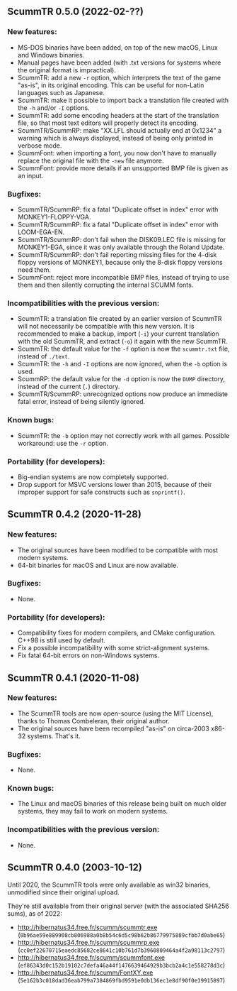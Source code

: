## ScummTR 0.5.0 (2022-02-??)

### New features:

- MS-DOS binaries have been added, on top of the new macOS, Linux and Windows binaries.
- Manual pages have been added (with .txt versions for systems where the original format is impractical).
- ScummTR: add a new `-r` option, which interprets the text of the game "as-is", in its original encoding. This can be useful for non-Latin languages such as Japanese.
- ScummTR: make it possible to import back a translation file created with the `-h` and/or `-I` options.
- ScummTR: add some encoding headers at the start of the translation file, so that most text editors will properly detect its encoding.
- ScummTR/ScummRP: make "XX.LFL should actually end at 0x1234" a warning which is always displayed, instead of being only printed in verbose mode.
- ScummFont: when importing a font, you now don't have to manually replace the original file with the `-new` file anymore.
- ScummFont: provide more details if an unsupported BMP file is given as an input.

### Bugfixes:

- ScummTR/ScummRP: fix a fatal "Duplicate offset in index" error with MONKEY1-FLOPPY-VGA.
- ScummTR/ScummRP: fix a fatal "Duplicate offset in index" error with LOOM-EGA-EN.
- ScummTR/ScummRP: don't fail when the DISK09.LEC file is missing for MONKEY1-EGA, since it was only available through the Roland Update.
- ScummTR/ScummRP: don't fail reporting missing files for the 4-disk floppy versions of MONKEY1, because only the 8-disk floppy versions need them.
- ScummFont: reject more incompatible BMP files, instead of trying to use them and then silently corrupting the internal SCUMM fonts.

### Incompatibilities with the previous version:

- ScummTR: a translation file created by an earlier version of ScummTR will not necessarily be compatible with this new version. It is recommended to make a backup, import (`-i`) your current translation with the old ScummTR, and extract (`-o`) it again with the new ScummTR.
- ScummTR: the default value for the `-f` option is now the `scummtr.txt` file, instead of `./text`.
- ScummTR: the `-h` and `-I` options are now ignored, when the `-b` option is used.
- ScummRP: the default value for the `-d` option is now the `DUMP` directory, instead of the current (`.`) directory.
- ScummTR/ScummRP: unrecognized options now produce an immediate fatal error, instead of being silently ignored.

### Known bugs:

- ScummTR: the `-b` option may not correctly work with all games. Possible workaround: use the `-r` option.

### Portability (for developers):

- Big-endian systems are now completely supported.
- Drop support for MSVC versions lower than 2015, because of their improper support for safe constructs such as `snprintf()`.

## ScummTR 0.4.2 (2020-11-28)

### New features:

- The original sources have been modified to be compatible with most modern systems.
- 64-bit binaries for macOS and Linux are now available.

### Bugfixes:

- None.

### Portability (for developers):

- Compatibility fixes for modern compilers, and CMake configuration. C++98 is still used by default.
- Fix a possible incompatibility with some strict-alignment systems.
- Fix fatal 64-bit errors on non-Windows systems.

## ScummTR 0.4.1 (2020-11-08)

### New features:

- The ScummTR tools are now open-source (using the MIT License), thanks to Thomas Combeleran, their original author.
- The original sources have been recompiled "as-is" on circa-2003 x86-32 systems. That's it.

### Bugfixes:

- None.

### Known bugs:

- The Linux and macOS binaries of this release being built on much older systems, they may fail to work on modern systems.

### Incompatibilities with the previous version:

- None.

## ScummTR 0.4.0 (2003-10-12)

Until 2020, the ScummTR tools were only available as win32 binaries, unmodified since their original upload.

They're still available from their original server (with the associated SHA256 sums), as of 2022:

* <http://hibernatus34.free.fr/scumm/scummtr.exe> (`0b96ae59e889908cb806988a0b8b54c6d5c98b62b86779975889cfbb7d0abe65`)
* <http://hibernatus34.free.fr/scumm/scummrp.exe> (`cc0ef22670715eaedc85682ce8641c10b761d7b3960809464a4f2a98113c2797`)
* <http://hibernatus34.free.fr/scumm/scummfont.exe> (`ef86343d0c152b19102c7defa46a44f1476639464929b3bcb2a4c1e558278d3c`)
* <http://hibernatus34.free.fr/scumm/FontXY.exe> (`5e162b3c018dad36eab799a7384869fbd9591e0db136ec1e8df90f0e39915897`)
